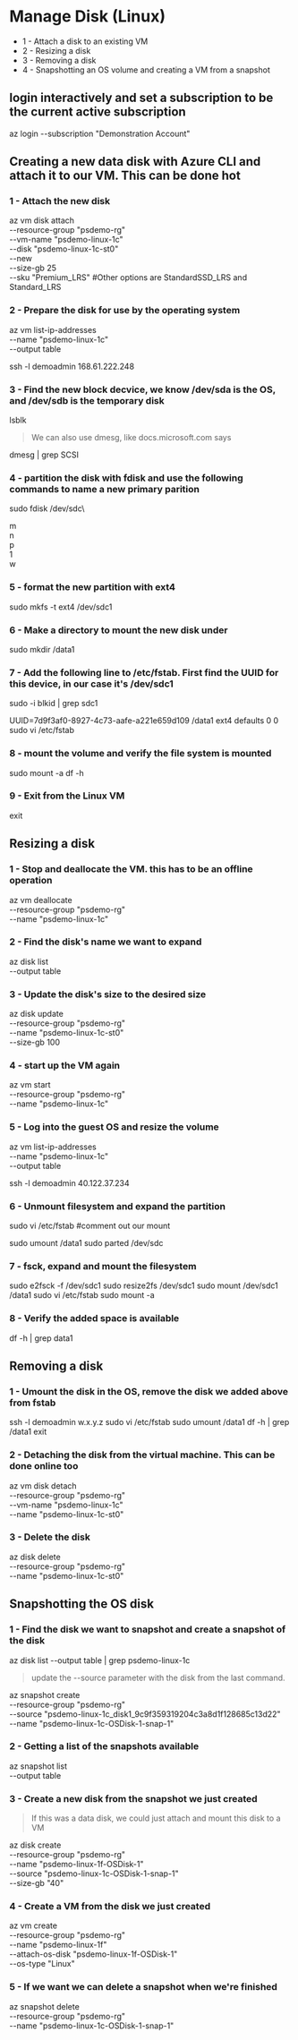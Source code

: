 # Manage Disk (Linux)

* 1 - Attach a disk to an existing VM
* 2 - Resizing a disk
* 3 - Removing a disk
* 4 - Snapshotting an OS volume and creating a VM from a snapshot

## login interactively and set a subscription to be the current active subscription

az login --subscription "Demonstration Account"

## Creating a new data disk with Azure CLI and attach it to our VM. This can be done hot

### 1 - Attach the new disk

az vm disk attach \
    --resource-group "psdemo-rg" \
    --vm-name "psdemo-linux-1c" \
    --disk "psdemo-linux-1c-st0" \
    --new \
    --size-gb 25 \
    --sku "Premium_LRS" #Other options are StandardSSD_LRS and Standard_LRS

### 2 - Prepare the disk for use by the operating system

az vm list-ip-addresses \
    --name "psdemo-linux-1c" \
    --output table

ssh -l demoadmin 168.61.222.248

### 3 - Find the new block decvice, we know /dev/sda is the OS, and /dev/sdb is the temporary disk

lsblk

> We can also use dmesg, like docs.microsoft.com says

dmesg | grep SCSI

### 4 - partition the disk with fdisk and use the following commands to name a new primary parition

sudo fdisk /dev/sdc\

m\
n\
p\
1\
w

### 5 - format the new partition with ext4

sudo mkfs -t ext4 /dev/sdc1

### 6 - Make a directory to mount the new disk under

sudo mkdir /data1

### 7 - Add the following line to /etc/fstab. First find the UUID for this device, in our case it's /dev/sdc1

sudo -i blkid | grep sdc1

UUID=7d9f3af0-8927-4c73-aafe-a221e659d109      /data1  ext4   defaults        0 0
sudo vi /etc/fstab

### 8 - mount the volume and verify the file system is mounted

sudo mount -a
df -h

### 9 - Exit from the Linux VM

exit

## Resizing a disk

### 1 - Stop and deallocate the VM. this has to be an offline operation

az vm deallocate \
    --resource-group "psdemo-rg" \
    --name "psdemo-linux-1c"

### 2 - Find the disk's name we want to expand

az disk list \
    --output table

### 3 - Update the disk's size to the desired size

az disk update \
    --resource-group "psdemo-rg" \
    --name "psdemo-linux-1c-st0" \
    --size-gb 100

### 4 - start up the VM again

az vm start \
    --resource-group "psdemo-rg" \
    --name "psdemo-linux-1c"

### 5 - Log into the guest OS and resize the volume

az vm list-ip-addresses \
    --name "psdemo-linux-1c" \
    --output table

ssh -l demoadmin 40.122.37.234

### 6 - Unmount filesystem and expand the partition

sudo vi /etc/fstab #comment out our mount

sudo umount /data1
sudo parted /dev/sdc

### 7 - fsck, expand and mount the filesystem

sudo e2fsck -f /dev/sdc1
sudo resize2fs /dev/sdc1
sudo mount /dev/sdc1 /data1
sudo vi /etc/fstab
sudo mount -a

### 8 - Verify the added space is available

df -h  | grep data1

## Removing a disk

### 1 - Umount the disk in the OS, remove the disk we added above from fstab

ssh -l demoadmin w.x.y.z
sudo vi /etc/fstab
sudo umount /data1
df -h | grep /data1
exit

### 2 - Detaching the disk from the virtual machine. This can be done online too

az vm disk detach \
    --resource-group "psdemo-rg" \
    --vm-name "psdemo-linux-1c" \
    --name "psdemo-linux-1c-st0"

### 3 - Delete the disk

az disk delete \
    --resource-group "psdemo-rg" \
    --name "psdemo-linux-1c-st0"

## Snapshotting the OS disk

### 1 - Find the disk we want to snapshot and create a snapshot of the disk

az disk list --output table | grep psdemo-linux-1c

> update the --source parameter with the disk from the last command.

az snapshot create \
    --resource-group "psdemo-rg" \
    --source "psdemo-linux-1c_disk1_9c9f359319204c3a8d1f128685c13d22" \
    --name "psdemo-linux-1c-OSDisk-1-snap-1"

### 2 - Getting a list of the snapshots available

az snapshot list \
    --output table

### 3 - Create a new disk from the snapshot we just created

> If this was a data disk, we could just attach and mount this disk to a VM

az disk create \
    --resource-group "psdemo-rg" \
    --name "psdemo-linux-1f-OSDisk-1" \
    --source "psdemo-linux-1c-OSDisk-1-snap-1" \
    --size-gb "40"

### 4 - Create a VM from the disk we just created

az vm create \
    --resource-group "psdemo-rg" \
    --name "psdemo-linux-1f" \
    --attach-os-disk "psdemo-linux-1f-OSDisk-1" \
    --os-type "Linux"

### 5 - If we want we can delete a snapshot when we're finished

az snapshot delete \
    --resource-group "psdemo-rg" \
    --name "psdemo-linux-1c-OSDisk-1-snap-1"
